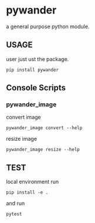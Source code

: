 # pywander
a general purpose python module.


## USAGE
user just ust the package.
```
pip install pywander
```

## Console Scripts
### pywander_image
convert image
```
pywander_image convert --help
```
resize image

```text
pywander_image resize --help
```

## TEST
local environment run 
```
pip install -e .
```
and run 

```
pytest
```

